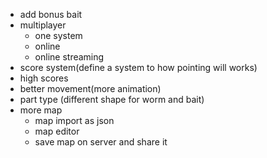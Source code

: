 * add bonus bait
* multiplayer
  * one system
  * online
  * online streaming
* score system(define a system to how pointing will works)
* high scores
* better movement(more animation)
* part type (different shape for worm and bait)
* more map
  * map import as json
  * map editor
  * save map on server and share it
